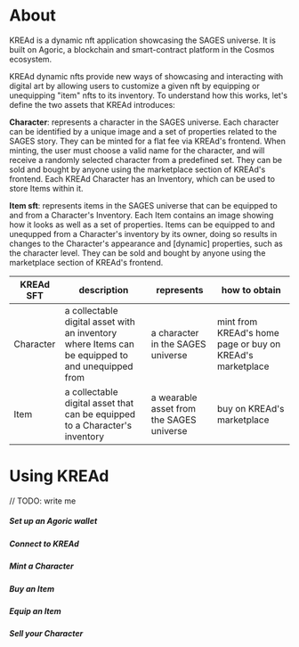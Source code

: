 # About
KREAd is a dynamic nft application showcasing the SAGES universe. It is built on Agoric, a blockchain and smart-contract platform in the Cosmos ecosystem.

KREAd dynamic nfts provide new ways of showcasing and interacting with digital art by allowing users to customize a given nft by equipping or unequipping "item" nfts to its inventory. To understand how this works, let's define the two assets that KREAd introduces:

**Character**: represents a character in the SAGES universe. Each character can be identified by a unique image and a set of properties related to the SAGES story. They can be minted for a flat fee via KREAd's frontend. When minting, the user must choose a valid name for the character, and will receive a randomly selected character from a predefined set. They can be sold and bought by anyone using the marketplace section of KREAd's frontend. Each KREAd Character has an Inventory, which can be used to store Items within it.

**Item sft**: represents items in the SAGES universe that can be equipped to and from a Character's Inventory. Each Item contains an image showing how it looks as well as a set of properties. Items can be equipped to and unequpped from a Character's inventory by its owner, doing so results in changes to the Character's appearance and [dynamic] properties, such as the character level. They can be sold and bought by anyone using the marketplace section of KREAd's frontend.

| KREAd SFT 	| description                                                                                      	| represents                               	| how to obtain                                             	|
|-----------	|--------------------------------------------------------------------------------------------------	|------------------------------------------	|-----------------------------------------------------------	|
| Character 	| a collectable digital asset with an inventory where Items can be equipped to and unequipped from 	| a character in the SAGES universe        	| mint from KREAd's home page or buy on KREAd's marketplace 	|
| Item      	| a collectable digital asset that can be equipped to a Character's inventory                      	| a wearable asset from the SAGES universe 	| buy on KREAd's marketplace                                	|

# Using KREAd
// TODO: write me

##### Set up an Agoric wallet
##### Connect to KREAd
##### Mint a Character
##### Buy an Item
##### Equip an Item
##### Sell your Character

